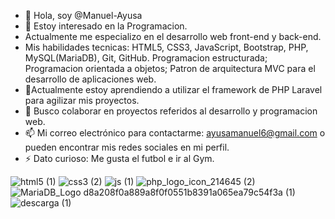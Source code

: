 - 👋 Hola, soy @Manuel-Ayusa
- 👀 Estoy interesado en la Programacion.
- Actualmente me especializo en el desarrollo web front-end y back-end.
- Mis habilidades tecnicas: HTML5, CSS3, JavaScript, Bootstrap, PHP, MySQL(MariaDB), Git, GitHub. Programacion estructurada; Programacion orientada a objetos; Patron de arquitectura MVC para el desarrollo de aplicaciones web.   
- 🌱Actualmente estoy aprendiendo a utilizar el framework de PHP Laravel para agilizar mis proyectos.
- 💞️ Busco colaborar en proyectos referidos al desarrollo y programacion web.
- 📫 Mi correo electrónico para contactarme: ayusamanuel6@gmail.com o pueden encontrar mis redes sociales en mi perfil.
- ⚡ Dato curioso: Me gusta el futbol e ir al Gym.

![html5 (1)](https://github.com/Manuel-Ayusa/Manuel-Ayusa/assets/166891950/2e7be8c9-5688-49d4-b952-2ff5cae5c6cf)  ![css3 (2)](https://github.com/Manuel-Ayusa/Manuel-Ayusa/assets/166891950/464009d8-2925-4cbd-88d2-b3f0fcce21e6) ![js (1)](https://github.com/Manuel-Ayusa/Manuel-Ayusa/assets/166891950/5a36c3aa-7f5e-4a9a-b79d-b3601700d5d9)
 ![php_logo_icon_214645 (2)](https://github.com/Manuel-Ayusa/Manuel-Ayusa/assets/166891950/bb076695-b4b8-452d-befd-949d79d983c6) ![MariaDB_Logo d8a208f0a889a8f0f0551b8391a065ea79c54f3a (1)](https://github.com/Manuel-Ayusa/Manuel-Ayusa/assets/166891950/5826df3c-b6f2-4166-a446-e8e9875d3b85) ![descarga (1)](https://github.com/Manuel-Ayusa/Manuel-Ayusa/assets/166891950/14d38019-6e84-4304-b02f-401477787637)








<!---
Manuel-Ayusa/Manuel-Ayusa is a ✨ special ✨ repository because its `README.md` (this file) appears on your GitHub profile.
You can click the Preview link to take a look at your changes.
--->
